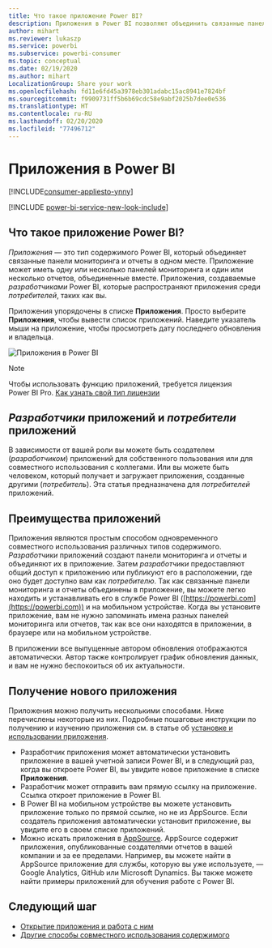 ```yaml
---
title: Что такое приложение Power BI?
description: Приложения в Power BI позволяют объединить связанные панели мониторинга и отчеты в одном решении.
author: mihart
ms.reviewer: lukaszp
ms.service: powerbi
ms.subservice: powerbi-consumer
ms.topic: conceptual
ms.date: 02/19/2020
ms.author: mihart
LocalizationGroup: Share your work
ms.openlocfilehash: fd11e6fd45a3978eb301adabc15ac8941e7824bf
ms.sourcegitcommit: f9909731ff5b6b69cdc58e9abf2025b7dee0e536
ms.translationtype: HT
ms.contentlocale: ru-RU
ms.lasthandoff: 02/20/2020
ms.locfileid: "77496712"
---
```

# <a name="apps-in-power-bi"></a>Приложения в Power BI

[!INCLUDE[consumer-appliesto-ynny](../includes/consumer-appliesto-ynny.md)]

[!INCLUDE [power-bi-service-new-look-include](../includes/power-bi-service-new-look-include.md)]

## <a name="what-is-a-power-bi-app"></a>Что такое приложение Power BI?
*Приложения* — это тип содержимого Power BI, который объединяет связанные панели мониторинга и отчеты в одном месте. Приложение может иметь одну или несколько панелей мониторинга и один или несколько отчетов, объединенные вместе. Приложения, создаваемые *разработчиками* Power BI, которые распространяют приложения среди *потребителей*, таких как вы. 

Приложения упорядочены в списке **Приложения**. Просто выберите **Приложения**, чтобы вывести список приложений. Наведите указатель мыши на приложение, чтобы просмотреть дату последнего обновления и владельца. 

![Приложения в Power BI](./media/end-user-apps/power-bi-apps.png)

> [!NOTE]
> Чтобы использовать функцию приложений, требуется лицензия Power BI Pro. [Как узнать свой тип лицензии](end-user-license.md)

## <a name="app-designers-and-app-consumers"></a>*Разработчики* приложений и *потребители* приложений
В зависимости от вашей роли вы можете быть создателем (*разработчиком*) приложений для собственного пользования или для совместного использования с коллегами. Или вы можете быть человеком, который получает и загружает приложения, созданные другими (*потребитель*). Эта статья предназначена для *потребителей* приложений.

## <a name="advantages-of-apps"></a>Преимущества приложений
Приложения являются простым способом одновременного совместного использования различных типов содержимого. *Разработчики* приложений создают панели мониторинга и отчеты и объединяют их в приложение. Затем *разработчики* предоставляют общий доступ к приложению или публикуют его в расположении, где оно будет доступно вам как *потребителю*. Так как связанные панели мониторинга и отчеты объединены в приложение, вы можете легко находить и устанавливать его в службе Power BI ([https://powerbi.com](https://powerbi.com)) и на мобильном устройстве. Когда вы установите приложение, вам не нужно запоминать имена разных панелей мониторинга или отчетов, так как все они находятся в приложении, в браузере или на мобильном устройстве.

В приложении все выпущенные автором обновления отображаются автоматически. Автор также контролирует график обновления данных, и вам не нужно беспокоиться об их актуальности. 

<!-- add conceptual art -->
## <a name="get-a-new-app"></a>Получение нового приложения
Приложения можно получить несколькими способами. Ниже перечислены некоторые из них.  Подробные пошаговые инструкции по получению и изучению приложения см. в статье об [установке и использовании приложения](end-user-app-view.md).

- Разработчик приложения может автоматически установить приложение в вашей учетной записи Power BI, и в следующий раз, когда вы откроете Power BI, вы увидите новое приложение в списке **Приложения**. 
- Разработчик может отправить вам прямую ссылку на приложение. Ссылка откроет приложение в Power BI.
- В Power BI на мобильном устройстве вы можете установить приложение только по прямой ссылке, но не из AppSource. Если создатель приложения автоматически установит приложение, вы увидите его в своем списке приложений.
- Можно искать приложения в [AppSource](https://appsource.microsoft.com). AppSource содержит приложения, опубликованные создателями отчетов в вашей компании и за ее пределами. Например, вы можете найти в AppSource приложение для службы, которую вы уже используете, —Google Analytics, GitHub или Microsoft Dynamics. Вы также можете найти примеры приложений для обучения работе с Power BI.  


## <a name="next-step"></a>Следующий шаг
* [Открытие приложения и работа с ним](end-user-app-view.md)
* [Другие способы совместного использования содержимого](end-user-shared-with-me.md)

